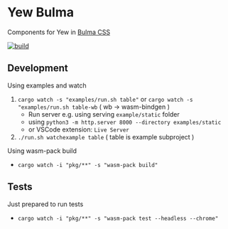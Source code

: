 
# Yew Bulma 

Components for Yew in [Bulma CSS](https://bulma.io)

[![build](https://github.com/fbucek/yewbulma/workflows/build/badge.svg)](https://github.com/fbucek/yewbulma/)

## Development

Using examples and watch

1. `cargo watch -s "examples/run.sh table"` or `cargo watch -s "examples/run.sh table-wb` ( wb -> wasm-bindgen )
    * Run server e.g. using serving `example/static` folder
    * using `python3 -m http.server 8000 --directory examples/static`
    * or VSCode extension: `Live Server`
2. `./run.sh watchexample table` ( table is example subproject )

Using wasm-pack build 

* `cargo watch -i "pkg/**" -s "wasm-pack build"`

## Tests

Just prepared to run tests

* `cargo watch -i "pkg/**" -s "wasm-pack test --headless --chrome"`
